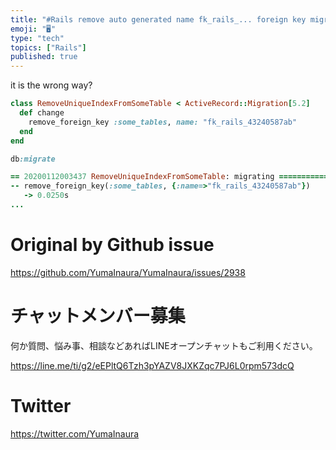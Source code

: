 ```yaml
---
title: "#Rails remove auto generated name fk_rails_... foreign key migration"
emoji: "🖥"
type: "tech"
topics: ["Rails"]
published: true
---
```


it is the wrong way?

```rb
class RemoveUniqueIndexFromSomeTable < ActiveRecord::Migration[5.2]
  def change
    remove_foreign_key :some_tables, name: "fk_rails_43240587ab"
  end
end
```

```rb
db:migrate

== 20200112003437 RemoveUniqueIndexFromSomeTable: migrating ===============
-- remove_foreign_key(:some_tables, {:name=>"fk_rails_43240587ab"})
   -> 0.0250s
...
```

# Original by Github issue

https://github.com/YumaInaura/YumaInaura/issues/2938








<!-- Update From Qiita API -->

# チャットメンバー募集


何か質問、悩み事、相談などあればLINEオープンチャットもご利用ください。

https://line.me/ti/g2/eEPltQ6Tzh3pYAZV8JXKZqc7PJ6L0rpm573dcQ





# Twitter


https://twitter.com/YumaInaura


<!-- Update From Qiita API -->


